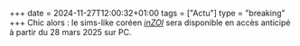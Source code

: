 +++ 
date = 2024-11-27T12:00:32+01:00
tags = ["Actu"]
type = "breaking"
+++ 
Chic alors : le sims-like coréen *[inZOI](https://store.steampowered.com/app/2456740/inZOI/)* sera disponible en accès anticipé à partir du 28 mars 2025 sur PC.